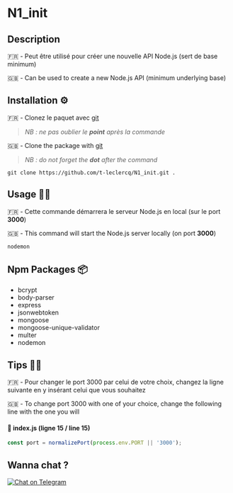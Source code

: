 # N1_init

## Description
🇫🇷 - Peut être utilisé pour créer une nouvelle API Node.js (sert de base minimum)

🇬🇧 - Can be used to create a new Node.js API (minimum underlying base)

## Installation ⚙
🇫🇷 - Clonez le paquet avec [git](https://git-scm.com/downloads) 

> *NB : ne pas oublier le **point** après la commande*

🇬🇧 - Clone the package with [git](https://git-scm.com/downloads)

> *NB : do not forget the **dot** after the command*

```git
git clone https://github.com/t-leclercq/N1_init.git .
```

## Usage 👨‍💻

🇫🇷 - Cette commande démarrera le serveur Node.js en local (sur le port **3000**)

🇬🇧 - This command will start the Node.js server locally (on port **3000**)
```bash
nodemon
```

## Npm Packages 📦

* bcrypt
* body-parser
* express
* jsonwebtoken
* mongoose
* mongoose-unique-validator
* multer
* nodemon

## Tips 👨‍🏫

🇫🇷 - Pour changer le port 3000 par celui de votre choix, changez la ligne suivante en y insérant celui que vous souhaitez

🇬🇧 - To change port 3000 with one of your choice, change the following line with the one you will

#### 📃 index.js (ligne 15 / line 15)
```javascript
const port = normalizePort(process.env.PORT || '3000');
```

## Wanna chat ?
[![Chat on Telegram](https://img.shields.io/badge/Ping%20me%20on%20-%20Telegram-informational.svg)](https://t.me/z4nzi)
